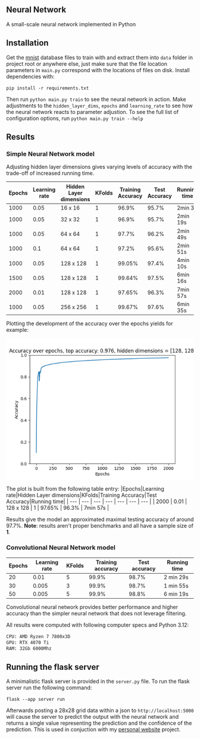 ## Neural Network

A small-scale neural network implemented in Python

## Installation

Get the [mnist](https://yann.lecun.com/exdb/mnist/) database files to train with and extract them into `data` folder in project root or anywhere else, just make sure that the file location parameters in `main.py` correspond with the locations of files on disk. Install dependencies with:
```
pip install -r requirements.txt
```
Then run `python main.py train` to see the neural network in action. Make adjustments to the `hidden_layer_dims`, `epochs` and `learning_rate` to see how the neural network reacts to parameter adjustion. To see the full list of configuration options, run `python main.py train --help`

## Results

### Simple Neural Network model

Adjusting hidden layer dimensions gives varying levels of accuracy with the trade-off of increased running time.

|Epochs|Learning rate|Hidden Layer dimensions|KFolds|Training Accuracy|Test Accuracy|Running time|
| --- | --- | --- | --- | --- | --- | --- |
| 1000 | 0.05 | 16 x 16 | 1 | 96.9% | 95.7% | 2min 3s |
| 1000 | 0.05 | 32 x 32 | 1 | 96.9% | 95.7% | 2min 19s |
| 1000 | 0.05 | 64 x 64 | 1 | 97.7% | 96.2% | 2min 49s |
| 1000 | 0.1 | 64 x 64 | 1 | 97.2% | 95.6% | 2min 51s |
| 1000 | 0.05 | 128 x 128 | 1 | 99.05% | 97.4% | 4min 10s |
| 1500 | 0.05 | 128 x 128 | 1 | 99.64% | 97.5% | 6min 16s |
| 2000 | 0.01 | 128 x 128 | 1 | 97.65% | 96.3% | 7min 57s |
| 1000 | 0.05 | 256 x 256 | 1 | 99.67% | 97.6% | 6min 35s |

Plotting the development of the accuracy over the epochs yields for example:

![Model Plot Example](examples/model-example-plot.png)

The plot is built from the following table entry:
|Epochs|Learning rate|Hidden Layer dimensions|KFolds|Training Accuracy|Test Accuracy|Running time|
| --- | --- | --- | --- | --- | --- | --- |
| 2000 | 0.01 | 128 x 128 | 1 | 97.65% | 96.3% | 7min 57s |

Results give the model an approximated maximal testing accuracy of around 97.7%. **Note**: results aren't proper benchmarks and all have a sample size of **1**.

### Convolutional Neural Network model

|Epochs|Learning rate|KFolds|Training accuracy|Test accuracy|Running time|
| --- | --- | --- | --- | --- | --- |
| 20 | 0.01 | 5 | 99.9% | 98.7% | 2 min 29s |
| 30 | 0.005 | 3 | 99.9% | 98.7% | 1 min 55s |
| 50 | 0.005 | 5 | 99.9% | 98.8% | 6 min 19s |

Convolutional neural network provides better performance and higher accuracy than the simpler neural network that does not leverage filtering.

All results were computed with following computer specs and Python 3.12:
```
CPU: AMD Ryzen 7 7800x3D
GPU: RTX 4070 Ti
RAM: 32Gb 6000Mhz
```

## Running the flask server

A minimalistic flask server is provided in the `server.py` file. To run the flask server run the following command:

```
flask --app server run
```

Afterwards posting a 28x28 grid data within a json to `http://localhost:5000` will cause the server to predict the output with the neural network and returns a single value representing the prediction and the confidence of the prediction. This is used in conjuction with my [personal website](https://github.com/Anttonii/personal-website) project.
